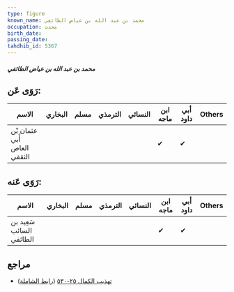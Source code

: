 ```yaml
---
type: figure
known_name: محمد بن عبد الله بن عياض الطائفي
occupation: محدث
birth_date:
passing_date:
tahdhib_id: 5367
---
```

##### محمد بن عبد الله بن عياض الطائفي

## رَوَى عَن:
| الاسم                       | البخاري | مسلم | الترمذي | النسائي | ابن ماجه | أبي داود | Others |
| --------------------------- | ------- | ---- | ------- | ------- | -------- | -------- | ------ |
| عثمان بْن أَبي العاص الثقفي |         |      |         |         | ✔        | ✔        |        |
## رَوَى عَنه:
| الاسم                    | البخاري | مسلم | الترمذي | النسائي | ابن ماجه | أبي داود | Others |
| ------------------------ | ------- | ---- | ------- | ------- | -------- | -------- | ------ |
| سَعِيد بن السائب الطائفي |         |      |         |         | ✔        | ✔        |        |
## مراجع
- [تهذيب الكمال ٢٥-٥٣٠](obsidian://open?vault=Tahdhib-al-Kamal&file=Figures/٥٣٦٧-محمد%20بن%20عبد%20الله%20بن%20عياض%20الطائفي) ([رابط الشاملة](https://shamela.ws/book/3722/13623))